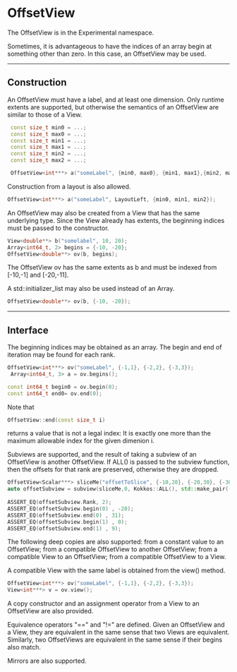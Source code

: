 # OffsetView

The OffsetView is in the Experimental namespace.

Sometimes, it is advantageous to have the indices of an array begin at something other than zero.  In this case, an OffsetView may be used.

----------
## Construction

An OffsetView must have a label, and at least one dimension.  Only runtime extents are supported, but otherwise the semantics of an OffsetView are similar to those of a View.  

```c++
 const size_t min0 = ...; 
 const size_t max0 = ...; 
 const size_t min1 = ...; 
 const size_t max1 = ...; 
 const size_t min2 = ...; 
 const size_t max2 = ...; 

 OffsetView<int***> a("someLabel", {min0, max0}, {min1, max1},{min2, max2});
```
Construction from a layout is also allowed.  

```c++
OffsetView<int***> a("someLabel", LayoutLeft, {min0, min1, min2});
```
An OffsetView may also be created from a View that has the same underlying type.  Since the View already has extents, the beginning indices must be passed to the constructor.  

```c++
View<double**> b("somelabel", 10, 20);
Array<int64_t, 2> begins = {-10, -20};
OffsetView<double**> ov(b, begins);
```
The OffsetView ov has the same extents as b and must be indexed from [-10,-1] and [-20,-11].  

A std::initializer_list may also be used instead of an Array.

```c++
OffsetView<double**> ov(b, {-10, -20});
```
---------
## Interface

The beginning indices may be obtained as an array. The begin and end of iteration may be found for each rank.

```c++
OffsetView<int***> ov("someLabel", {-1,1}, {-2,2}, {-3,3});
 Array<int64_t, 3> a = ov.begins();

const int64_t begin0 = ov.begin(0);
const int64_t end0= ov.end(0);
```

Note that 
```c++
OffsetView::end(const size_t i) 
```
returns a value that is not a legal index:  It is exactly one more than the maximum allowable index for the given dimenion i.

Subviews are supported, and the result of taking a subview of an OffsetView is another OffsetView.  If ALL() is passed to the subview  function, then the offsets for that rank are preserved, otherwise they are dropped.

```c++
OffsetView<Scalar***> sliceMe("offsetToSlice", {-10,20}, {-20,30}, {-30,40});
auto offsetSubview = subview(sliceMe,0, Kokkos::ALL(), std::make_pair(-30, -21));
 
ASSERT_EQ(offsetSubview.Rank, 2);
ASSERT_EQ(offsetSubview.begin(0) , -20);
ASSERT_EQ(offsetSubview.end(0) , 31);
ASSERT_EQ(offsetSubview.begin(1) , 0);
ASSERT_EQ(offsetSubview.end(1) , 9);
```

The following deep copies are also supported: from a constant value to an OffsetView; from a compatible OffsetView to another OffsetView; from a compatible View to an OffsetView; from a compatible OffsetView to a View.

A compatible View with the same label is obtained from the view() method.

```c++
OffsetView<int***> ov("someLabel", {-1,1}, {-2,2}, {-3,3});
View<int***> v = ov.view();
```

A copy constructor and an assignment operator from a View to an OffsetView are also provided.

Equivalence operators "==" and "!=" are defined.  Given an OffsetView and a View, they are equivalent in the same sense that two Views are equivalent.  Similarly, two OffsetViews are equivalent in the same sense if their begins also match.

Mirrors are also supported.